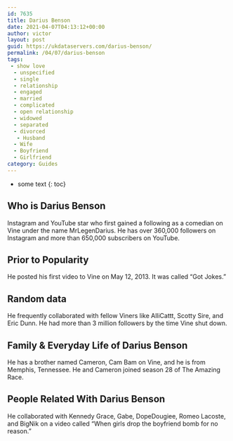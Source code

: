 ```yaml
---
id: 7635
title: Darius Benson
date: 2021-04-07T04:13:12+00:00
author: victor
layout: post
guid: https://ukdataservers.com/darius-benson/
permalink: /04/07/darius-benson
tags:
 - show love
  - unspecified
  - single
  - relationship
  - engaged
  - married
  - complicated
  - open relationship
  - widowed
  - separated
  - divorced
   - Husband
  - Wife
  - Boyfriend
  - Girlfriend
category: Guides
---
```


* some text
{: toc}


## Who is Darius Benson



Instagram and YouTube star who first gained a following as a comedian on Vine under the name MrLegenDarius. He has over 360,000 followers on Instagram and more than 650,000 subscribers on YouTube. 

                
                
                
## Prior to Popularity



He posted his first video to Vine on May 12, 2013. It was called &#8220;Got Jokes.&#8221;

                
                
                
## Random data



He frequently collaborated with fellow Viners like AlliCattt, Scotty Sire, and Eric Dunn. He had more than 3 million followers by the time Vine shut down.

                
                
                
## Family & Everyday Life of Darius Benson



He has a brother named Cameron, Cam Bam on Vine, and he is from Memphis, Tennessee. He and Cameron joined season 28 of The Amazing Race.

                
                
                
## People Related With Darius Benson



He collaborated with Kennedy Grace, Gabe, DopeDougiee, Romeo Lacoste, and BigNik on a video called &#8220;When girls drop the boyfriend bomb for no reason.&#8221;

                
              
            
          
          
          